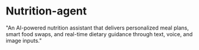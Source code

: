# Nutrition-agent
"An AI-powered nutrition assistant that delivers personalized meal plans, smart food swaps, and real-time dietary guidance through text, voice, and image inputs."
